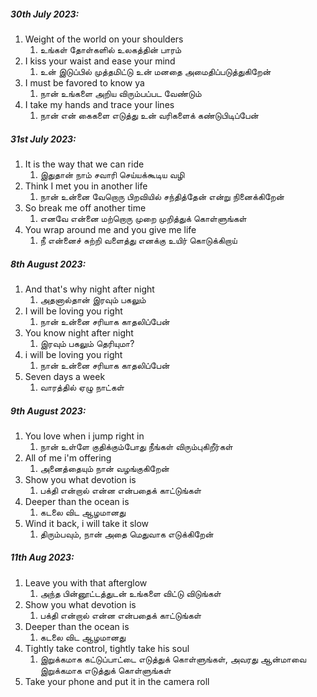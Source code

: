 ##### 30th July 2023:
1. Weight of the world on your shoulders
	1. உங்கள் தோள்களில் உலகத்தின் பாரம்
2. I kiss your waist and ease your mind
	1. உன் இடுப்பில் முத்தமிட்டு உன் மனதை அமைதிப்படுத்துகிறேன்
3. I must be favored to know ya
	1. நான் உங்களை அறிய விரும்பப்பட வேண்டும்
4. I take my hands and trace your lines
	1. நான் என் கைகளை எடுத்து உன் வரிகளைக் கண்டுபிடிப்பேன்

##### 31st July 2023:
1. It is the way that we can ride
	1. இதுதான் நாம் சவாரி செய்யக்கூடிய வழி
2. Think I met you in another life
	1. நான் உன்னை வேறொரு பிறவியில் சந்தித்தேன் என்று நினைக்கிறேன்
3. So break me off another time
	1. எனவே என்னை மற்றொரு முறை முறித்துக் கொள்ளுங்கள்
4. You wrap around me and you give me life
	1. நீ என்னைச் சுற்றி வளைத்து எனக்கு உயிர் கொடுக்கிறாய்

##### 8th August 2023:
1. And that's why night after night
	1. அதனால்தான் இரவும் பகலும்
2. I will be loving you right
	1. நான் உன்னை சரியாக காதலிப்பேன்
3. You know night after night
	1. இரவும் பகலும் தெரியுமா?
4. i will be loving you right
	1. நான் உன்னை சரியாக காதலிப்பேன்
5. Seven days a week
	1. வாரத்தில் ஏழு நாட்கள்

##### 9th August 2023:
1. You love when i jump right in
	1. நான் உள்ளே குதிக்கும்போது நீங்கள் விரும்புகிறீர்கள்
2. All of me i'm offering
	1. அனைத்தையும் நான் வழங்குகிறேன்
3. Show you what devotion is
	1. பக்தி என்றால் என்ன என்பதைக் காட்டுங்கள்
4. Deeper than the ocean is
	1. கடலை விட ஆழமானது
5. Wind it back, i will take it slow
	1. திரும்பவும், நான் அதை மெதுவாக எடுக்கிறேன்

##### 11th Aug 2023:
1. Leave you with that afterglow
	1. அந்த பின்னூட்டத்துடன் உங்களை விட்டு விடுங்கள்
2. Show you what devotion is
	1. பக்தி என்றால் என்ன என்பதைக் காட்டுங்கள்
3. Deeper than the ocean is
	1. கடலை விட ஆழமானது
4. Tightly take control, tightly take his soul
	1. இறுக்கமாக கட்டுப்பாட்டை எடுத்துக் கொள்ளுங்கள், அவரது ஆன்மாவை இறுக்கமாக எடுத்துக் கொள்ளுங்கள்
5. Take your phone and put it in the camera roll